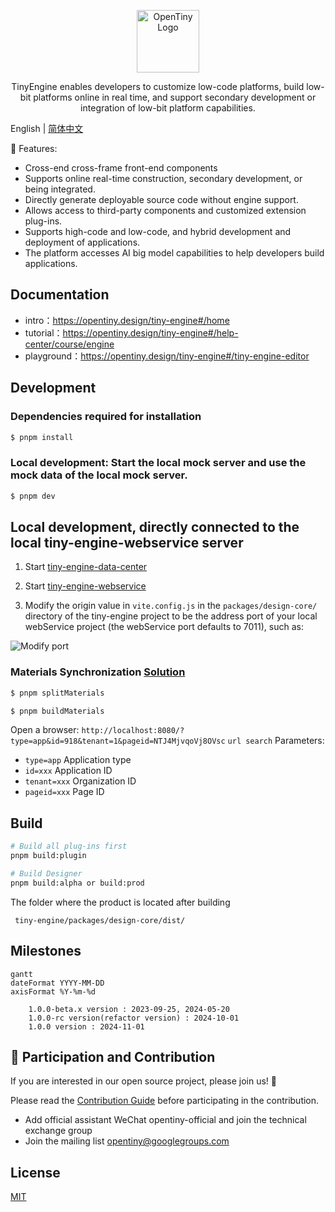 <p align="center">
  <a href="https://opentiny.design/tiny-engine" target="_blank" rel="noopener noreferrer">
    <img alt="OpenTiny Logo" src="logo.svg" height="100" style="max-width:100%;">
  </a>
</p>

<p align="center">TinyEngine enables developers to customize low-code platforms, build low-bit platforms online in real time, and support secondary development or integration of low-bit platform capabilities.</p>

English | [简体中文](README.zh-CN.md)

🌈 Features:

- Cross-end cross-frame front-end components
- Supports online real-time construction, secondary development, or being integrated.
- Directly generate deployable source code without engine support.
- Allows access to third-party components and customized extension plug-ins.
- Supports high-code and low-code, and hybrid development and deployment of applications.
- The platform accesses AI big model capabilities to help developers build applications.

## Documentation

- intro：https://opentiny.design/tiny-engine#/home
- tutorial：https://opentiny.design/tiny-engine#/help-center/course/engine
- playground：https://opentiny.design/tiny-engine#/tiny-engine-editor

## Development

### Dependencies required for installation

```sh
$ pnpm install
```

### Local development: Start the local mock server and use the mock data of the local mock server.

```sh
$ pnpm dev
```

## Local development, directly connected to the local tiny-engine-webservice server

1. Start <a href="https://github.com/opentiny/tiny-engine-data-center/blob/main/README.md" target="_blank">tiny-engine-data-center</a>

2. Start <a href="https://github.com/opentiny/tiny-engine-webservice/blob/main/README.md" target="_blank">tiny-engine-webservice</a>

3. Modify the origin value in `vite.config.js` in the `packages/design-core/` directory of the tiny-engine project to be the address port of your local webService project (the webService port defaults to 7011), such as:

<img alt="Modify port" src="https://res.hc-cdn.com/lowcode-portal/1.1.55/img/docimg/backend_deploy_5.png">


### Materials Synchronization [Solution](https://opentiny.design/tiny-engine#/help-center/course/engine/56)

```sh
$ pnpm splitMaterials
```

```sh
$ pnpm buildMaterials
```

Open a browser: `http://localhost:8080/?type=app&id=918&tenant=1&pageid=NTJ4MjvqoVj8OVsc`
`url search` Parameters:

- `type=app` Application type
- `id=xxx` Application ID
- `tenant=xxx` Organization ID
- `pageid=xxx` Page ID

## Build

```sh
# Build all plug-ins first
pnpm build:plugin

# Build Designer
pnpm build:alpha or build:prod

```
The folder where the product is located after building
```
 tiny-engine/packages/design-core/dist/
```

## Milestones

```mermaid
gantt 
dateFormat YYYY-MM-DD
axisFormat %Y-%m-%d

	1.0.0-beta.x version : 2023-09-25, 2024-05-20
	1.0.0-rc version(refactor version) : 2024-10-01
	1.0.0 version : 2024-11-01

```

## 🤝 Participation and Contribution

If you are interested in our open source project, please join us! 🎉

Please read the [Contribution Guide](CONTRIBUTING.md) before participating in the contribution.

- Add official assistant WeChat opentiny-official and join the technical exchange group
- Join the mailing list opentiny@googlegroups.com

## License

[MIT](LICENSE)
